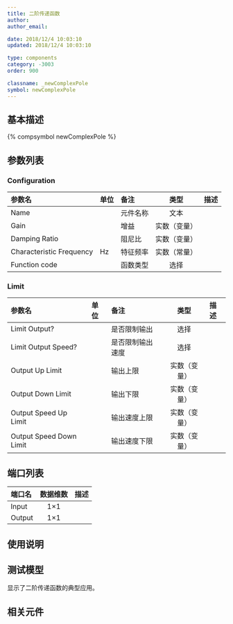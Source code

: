 ```yaml
---
title: 二阶传递函数
author: 
author_email:

date: 2018/12/4 10:03:10
updated: 2018/12/4 10:03:10

type: components
category: -3003
order: 900

classname: _newComplexPole
symbol: newComplexPole
---
```

## 基本描述
{% compsymbol newComplexPole %}

## 参数列表
### Configuration
| 参数名 | 单位 | 备注 | 类型 | 描述 |
| :--- | :--- | :--- | :--: | :--- |
| Name |  | 元件名称 | 文本 |  |
| Gain |  | 增益 | 实数（变量） |  |
| Damping Ratio |  | 阻尼比 | 实数（变量） |  |
| Characteristic Frequency | Hz | 特征频率 | 实数（常量） |  |
| Function code |  | 函数类型 | 选择 |  |

### Limit
| 参数名 | 单位 | 备注 | 类型 | 描述 |
| :--- | :--- | :--- | :--: | :--- |
| Limit Output? |  | 是否限制输出 | 选择 |  |
| Limit Output Speed? |  | 是否限制输出速度 | 选择 |  |
| Output Up Limit |  | 输出上限 | 实数（变量） |  |
| Output Down Limit |  | 输出下限 | 实数（变量） |  |
| Output Speed Up Limit |  | 输出速度上限 | 实数（变量） |  |
| Output Speed Down Limit |  | 输出速度下限 | 实数（变量） |  |


## 端口列表

| 端口名 | 数据维数 | 描述 |
| :--- | :--:  | :--- |
| Input | 1×1 | |                   
| Output | 1×1 | |                   

## 使用说明


## 测试模型
[<test name>](<test link>)显示了二阶传递函数的典型应用。

## 相关元件


